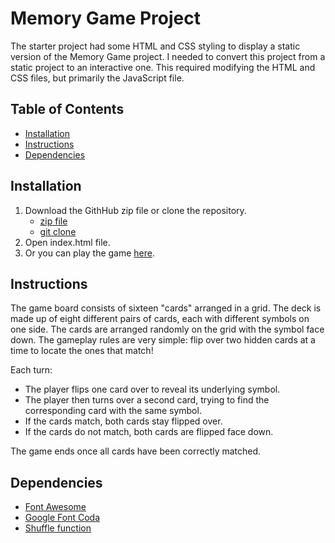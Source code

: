 # Memory Game Project

The starter project had some HTML and CSS styling to display a static version of the Memory Game project. I needed to convert this project from a static project to an interactive one. This required modifying the HTML and CSS files, but primarily the JavaScript file.

## Table of Contents

* [Installation](#installation)
* [Instructions](#instructions)
* [Dependencies](#dependencies)

## Installation

1. Download the GithHub zip file or clone the repository.
	* [zip file](https://github.com/torralbapatrick/fend-project-memory-game/archive/master.zip)
	* [git clone](https://github.com/torralbapatrick/fend-project-memory-game)
2. Open index.html file.
3. Or you can play the game [here]().

## Instructions

The game board consists of sixteen "cards" arranged in a grid. The deck is made up of eight different pairs of cards, each with different symbols on one side. The cards are arranged randomly on the grid with the symbol face down. The gameplay rules are very simple: flip over two hidden cards at a time to locate the ones that match!

Each turn:

* The player flips one card over to reveal its underlying symbol.
* The player then turns over a second card, trying to find the corresponding card with the same symbol.
* If the cards match, both cards stay flipped over.
* If the cards do not match, both cards are flipped face down.

The game ends once all cards have been correctly matched.

## Dependencies

* [Font Awesome](https://fontawesome.com/)
* [Google Font Coda](https://fonts.google.com/specimen/Coda)
* [Shuffle function](http://stackoverflow.com/a/2450976)